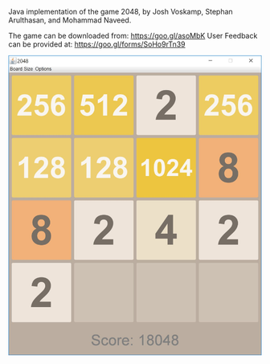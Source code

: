 Java implementation of the game 2048, by Josh Voskamp, Stephan Arulthasan, and Mohammad Naveed.

The game can be downloaded from: https://goo.gl/asoMbK
User Feedback can be provided at: https://goo.gl/forms/SoHo9rTn39

<img src="2048.jpg"/>
